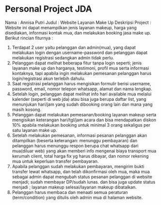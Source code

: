 # Personal Project JDA
Nama : Annisa Putri
Judul : Website Layanan Make Up
Deskripsi Project : 
Website ini dapat menampilkan jenis layanan makeup, harga yang disediakan, informasi kontak mua, dan melakukan booking jasa make up. Berikut rincian fiturnya :
1. Terdapat 2 user yaitu pelanggan dan admin(mua), yang dapat melakukan login dengan username-password dan pelanggan dapat melakukan registrasi sedangkan admin tidak perlu.
2. Pelanggan dapat melihat beberapa fitur tanpa login seperti; jenis layanan make up dan harganya, testimoni, profil mua serta informasi kontaknya, tapi apabila ingin melakukan pemesanan pelanggan harus login/registrasi akun terlebih dahulu.
3. Saat registrasi pelanggan harus mengisikan formulir berisi username, password, email, nomor telepon whatsapp, alamat dan nama lengkap.
4. Setelah login, pelanggan dapat melihat info hari available mua melalui kalender (seperti di web jda) atau bisa juga berupa daftar list, yang menunjukan hari/jam yang sudah dibooking orang lain dan mana yang masih kosong.
5. Pelanggan dapat melakukan pemesanan/booking layanan makeup serta mengisikan keterangan hari/tgl/jam acara dan bisa mendapatkan diskon 10% apabila melakukan booking untuk minimal 3 orang sekaligus per satu layanan make up. 
6. Setelah melakukan pemesanan, informasi pesanan pelanggan akan ditampilkan (beserta keterangan: menunggu pembayaran) dan pelanggan harus menunggu respon berupa chat whatsapp dari mua(diluar web) yang akan memberi info mengenai biaya transport mua kerumah client, total harga fix yg harus dibayar, dan nomor rekening mua untuk keperluan transfer pembayaran. 
7. Apabila pelanggan sudah melakukan pembayaran, mengirim bukti transfer lewat whatsapp, dan telah dikonfirmasi oleh mua, maka mua sebagai admin dapat mengubah status pesanan pelanggan di website menjadi; sudah membayar DP/sudah lunas. dan bisa juga update status menjadi ; layanan makeup selesai/layanan makeup dibatalkan.
8. Pelanggan harus membaca dan menaati semua peraturan (term/condition) yang ditulis oleh admin mua di halaman website.


